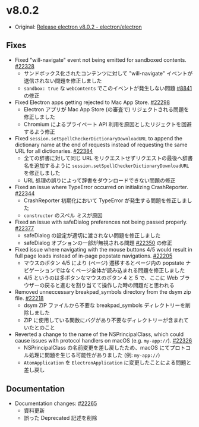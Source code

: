 # v8.0.2

- Original: [Release electron v8.0.2 - electron/electron](https://github.com/electron/electron/releases/tag/v8.0.2)

## Fixes

- Fixed "will-navigate" event not being emitted for sandboxed contents. [#22328](https://github.com/electron/electron/pull/22328)
  - サンドボックス化されたコンテンツに対して "will-navigate" イベントが送信されない問題を修正しました
  - `sandbox: true` な `webContents` でこのイベントが発生しない問題 [#8841](https://github.com/electron/electron/issues/8841) の修正
- Fixed Electron apps getting rejected to Mac App Store. [#22298](https://github.com/electron/electron/pull/22298)
  - Electron アプリが Mac App Store (の審査で) リジェクトされる問題を修正しました
  - Chromium によるプライベート API 利用を原因としたリジェクトを回避するよう修正
- Fixed `session.setSpellCheckerDictionaryDownloadURL` to append the dictionary name at the end of requests instead of requesting the same URL for all dictionaries. [#22384](https://github.com/electron/electron/pull/22384)
  - 全ての辞書に対して同じ URL をリクエストせずリクエストの最後へ辞書名を追加するように `session.setSpellCheckerDictionaryDownloadURL` を修正しました
  - URL 処理の誤りによって辞書をダウンロードできない問題の修正
- Fixed an issue where TypeError occurred on initializing CrashReporter. [#22344](https://github.com/electron/electron/pull/22344)
  - CrashReporter 初期化において TypeError が発生する問題を修正しました
  - `constructor` のスペル ミスが原因
- Fixed an issue with safeDialog preferences not being passed properly. [#22377](https://github.com/electron/electron/pull/22377)
  - safeDialog の設定が適切に渡されない問題を修正しました
  - safeDialog オプションの一部が無視される問題 [#22350](https://github.com/electron/electron/issues/22350) の修正
- Fixed issue where navigating with the mouse buttons 4/5 would result in full page loads instead of in-page popstate navigations. [#22205](https://github.com/electron/electron/pull/22205)
  - マウスのボタン 4/5 により (ページ) 遷移するとページ内の popstate ナビゲーションではなくページ全体が読み込まれる問題を修正しました
  - 4/5 というのは多ボタンなマウスのボタン 4 と 5 で、ここに Web ブラウザーの戻ると進むを割り当てて操作した時の問題だと思われる
- Removed unneccessary breakpad_symbols directory from the dsym zip file. [#22218](https://github.com/electron/electron/pull/22218)
  - dsym ZIP ファイルから不要な breakpad_symbols ディレクトリーを削除しました
  - ZIP に使用している関数にバグがあり不要なディレクトリーが含まれていたとのこと
- Reverted a change to the name of the NSPrincipalClass, which could cause issues with protocol handlers on macOS (e.g. `my-app://`). [#22326](https://github.com/electron/electron/pull/22326)
  - NSPrincipalClass の名前変更を差し戻したため、macOS にてプロトコル処理に問題を生じる可能性がありました (例: `my-app://`)
  - `AtomApplication` を `ElectronApplication` に変更したことによる問題と差し戻し

## Documentation

- Documentation changes: [#22265](https://github.com/electron/electron/pull/22265)
  - 資料更新
  - 誤った Deprecated 記述を削除

